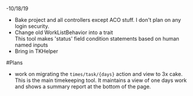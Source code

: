 -10/18/19
   - Bake project and all controllers except ACO stuff. 
   I don't plan on any login security.
   - Change old WorkListBehavior into a trait   
   This tool makes 'status' field condition statements based on human 
   named inputs
   - Bring in TKHelper
   
#Plans
   - work on migrating the `times/task/{days}` action and view to 3x cake.   
   This is the main timekeeping tool. It maintains a view of one days work 
   and shows a summary report at the bottom of the page.
